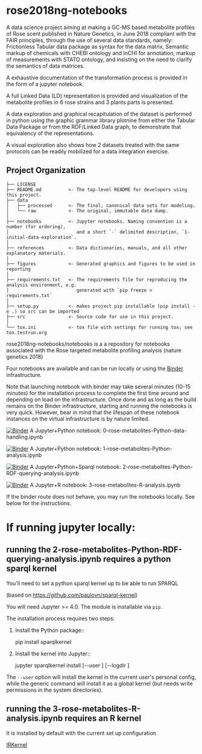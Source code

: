 rose2018ng-notebooks
==============================

A data science project aiming at making a GC-MS based metabolite profiles of Rose scent published in Nature Genetics, in June 2018 compliant with the FAIR principles, through the use of several data standards, namely: Frictionless Tabular data package as syntax for the data matrix, Semantic markup of chemicals with CHEBI ontology and InCHI for annotation, markup of measurements with STATO ontology, and insisting on the need to clarify the semantics of data matrices.

A exhaustive documentation of the transformation process is provided in the form of a jupyter notebook.

A full Linked Data (LD) representation is provided and visualization of the metabolite profiles in 6 rose strains and 3 plants parts is presented.

A data exploration and graphical recapitulation of the dataset is performed in python using the graphic grammar library plotnine from either the Tabular Data Package or from the RDF/Linked Data graph, to demonstrate that equivalency of the representations.

A visual exploration also shows how 2 datasets treated with the same protocols can be readily mobilized for a data integration exercise.


Project Organization
------------

    ├── LICENSE
    ├── README.md          <- The top-level README for developers using this project.
    ├── data
    │   ├── processed      <- The final, canonical data sets for modeling.
    │   └── raw            <- The original, immutable data dump.
    │    
    ├── notebooks          <- Jupyter notebooks. Naming convention is a number (for ordering),
    │                         and a short `-` delimited description, `1-initial-data-exploration`.
    │
    ├── references         <- Data dictionaries, manuals, and all other explanatory materials.
    │
    ├── figures            <- Generated graphics and figures to be used in reporting
    │
    ├── requirements.txt   <- The requirements file for reproducing the analysis environment, e.g.
    │                         generated with `pip freeze > requirements.txt`
    │
    ├── setup.py           <- makes project pip installable (pip install -e .) so src can be imported
    ├── src                <- Source code for use in this project.
    │
    └── tox.ini            <- tox file with settings for running tox; see tox.testrun.org



rose2018ng-notebooks/notebooks is a a repository for notebooks associated with the Rose targeted metabolite profiling analysis (nature genetics 2018)

Four notebooks are available and can be run locally or using the [Binder](https://mybinder.org/) infrastructure.

Note that launching notebook with binder may take several minutes (10-15 minutes) for the installation process to complete the first time around and depending on load on the infrastructure. Once done and as long as the build remains on the Binder infrastructure, starting and running the notebooks is very quick. However, bear in mind that the lifespan of these notebook instances on the virtual infrastructure is by nature limited.

[![Binder](http://mybinder.org/badge_logo.svg)](http://beta.mybinder.org/v2/gh/proccaserra/rose2018ng-notebook/dev?filepath=/notebooks/0-rose-metabolites-Python-data-handling.ipynb) A Jupyter+Python notebook: 0-rose-metabolites-Python-data-handling.ipynb

[![Binder](http://mybinder.org/badge_logo.svg)](http://beta.mybinder.org/v2/gh/proccaserra/rose2018ng-notebook/dev?filepath=/notebooks/1-rose-metabolites-Python-analysis.ipynb) A Jupyter+Python notebook: 1-rose-metabolites-Python-analysis.ipynb

[![Binder](http://mybinder.org/badge_logo.svg)](http://beta.mybinder.org/v2/gh/proccaserra/rose2018ng-notebook/dev?filepath=/notebooks/2-rose-metabolites-Python-RDF-querying-analysis.ipynb) A Jupyter+Python+Sparql notebook: 2-rose-metabolites-Python-RDF-querying-analysis.ipynb


[![Binder](http://mybinder.org/badge_logo.svg)](http://beta.mybinder.org/v2/gh/proccaserra/rose2018ng-notebook/dev?filepath=/notebooks/3-rose-metabolites-R-analysis.ipynb) A Jupyter+R notebook: 3-rose-metabolites-R-analysis.ipynb

If the binder route does not behave, you may run the notebooks locally. See below for the instructions.


# If running jupyter locally:

## running the 2-rose-metabolites-Python-RDF-querying-analysis.ipynb requires a python sparql kernel

You'll need to set a python sparql kernel  up to be able to run SPARQL

(based on https://github.com/paulovn/sparql-kernel)

You will need Jupyter >= 4.0. The module is installable via ``pip``.

The installation process requires two steps:

1. Install the Python package::

     pip install sparqlkernel

2. Install the kernel into Jupyter::

     jupyter sparqlkernel install [--user ] [--logdir  ]

The ``--user`` option will install the kernel in the current user's personal
config, while the generic command will install it as a global kernel (but
needs write permissions in the system directories).


## running the 3-rose-metabolites-R-analysis.ipynb requires an R kernel

It is installed by default with the current set up  configuration

[IRKernel](https://irknernel.github.io)

